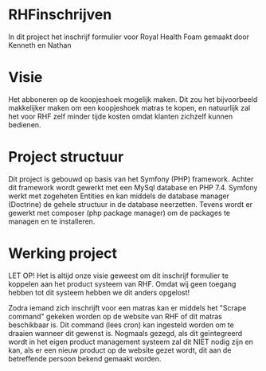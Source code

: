 # RHFinschrijven
In dit project het inschrijf formulier voor Royal Health Foam gemaakt door Kenneth en Nathan

# Visie
Het abboneren op de koopjeshoek mogelijk maken. Dit zou het bijvoorbeeld makkelijker maken om een koopjeshoek matras te kopen, en natuurlijk zal het voor RHF zelf minder tijde kosten
omdat klanten zichzelf kunnen bedienen.

# Project structuur
Dit project is gebouwd op basis van het Symfony (PHP) framework.
Achter dit framework wordt gewerkt met een MySql database en PHP 7.4.
Symfony werkt met zogeheten Entities en kan middels de database manager (Doctrine) de gehele structuur in de database neerzetten.
Tevens wordt er gewerkt met composer (php package manager) om de packages te managen en te installeren.

# Werking project
LET OP! Het is altijd onze visie geweest om dit inschrijf formulier te koppelen aan het product systeem van RHF.
Omdat wij geen toegang hebben tot dit systeem hebben we dit anders opgelost!

Zodra iemand zich inschrijft voor een matras kan er middels het "Scrape command" gekeken worden op de website van RHF of dit matras beschikbaar is.
Dit command (lees cron) kan ingesteld worden om te draaien wanneer dit gewenst is. Nogmaals gezegd, als dit geïntegreerd wordt in het eigen product management systeem zal dit NIET
nodig zijn en kan, als er een nieuw product op de website gezet wordt, dit aan de betreffende persoon bekend gemaakt worden.



